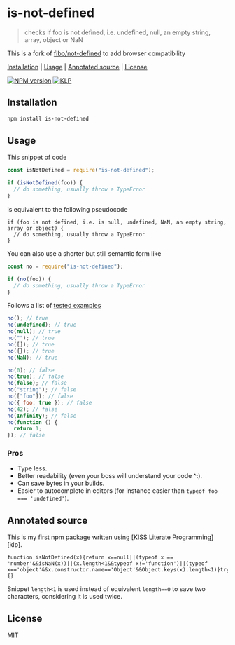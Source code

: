 # is-not-defined

> checks if foo is not defined, i.e. undefined, null, an empty string, array, object or NaN

This is a fork of [fibo/not-defined](https://github.com/fibo/not-defined) to add browser compatibility

[Installation](#installation) |
[Usage](#usage) |
[Annotated source](#annotated-source) |
[License](#license)

[![NPM version](https://badge.fury.io/js/is-not-defined.svg)](http://badge.fury.io/js/is-not-defined)
[![KLP](https://img.shields.io/badge/kiss-literate-orange.svg)](http://g14n.info/kiss-literate-programming)

## Installation

```bash
npm install is-not-defined
```

## Usage

This snippet of code

```javascript
const isNotDefined = require("is-not-defined");

if (isNotDefined(foo)) {
  // do something, usually throw a TypeError
}
```

is equivalent to the following pseudocode

```
if (foo is not defined, i.e. is null, undefined, NaN, an empty string, array or object) {
  // do something, usually throw a TypeError
}
```

You can also use a shorter but still semantic form like

```javascript
const no = require("is-not-defined");

if (no(foo)) {
  // do something, usually throw a TypeError
}
```

Follows a list of [tested examples](https://github.com/incorrupt/is-not-defined/blob/master/test.js)

```javascript
no(); // true
no(undefined); // true
no(null); // true
no(""); // true
no([]); // true
no({}); // true
no(NaN); // true

no(0); // false
no(true); // false
no(false); // false
no("string"); // false
no(["foo"]); // false
no({ foo: true }); // false
no(42); // false
no(Infinity); // false
no(function () {
  return 1;
}); // false
```

### Pros

- Type less.
- Better readability (even your boss will understand your code ^:).
- Can save bytes in your builds.
- Easier to autocomplete in editors (for instance easier than `typeof foo === 'undefined'`).

## Annotated source

This is my first npm package written using [KISS Literate Programming][klp].

    function isNotDefined(x){return x==null||(typeof x == 'number'&&isNaN(x))||(x.length<1&&typeof x!='function')||(typeof x=='object'&&x.constructor.name=='Object'&&Object.keys(x).length<1)}try{module.exports=isNotDefined}catch(e){}

Snippet `length<1` is used instead of equivalent `length==0` to save two characters, considering it is used twice.

## License

MIT
